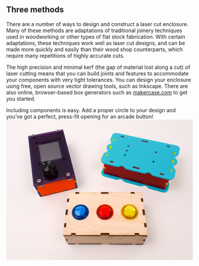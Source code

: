 ## Three methods

There are a number of ways to design and construct a laser cut enclosure. Many of these methods are adaptations of traditional joinery techniques used in woodworking or other types of flat stock fabrication. With certain adaptations, these techniques work well as laser cut designs, and can be made more quickly and easily than their wood shop counterparts, which require many repetitions of highly accurate cuts.

The high precision and minimal kerf (the gap of material lost along a cut) of laser cutting means that you can build joints and features to accommodate your components with very tight tolerances. You can design your enclosure using free, open source vector drawing tools, such as Inkscape. There are also online, browser-based box generators such as [makercase.com](https://makercase.com) to get you started.

Including components is easy. Add a proper circle to your design and you’ve got a perfect, press-fit opening for an arcade button!
![A selection of laser cut joints](images/step2.jpg)